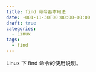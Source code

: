 ```yaml
---
title: find 命令基本用法
date: -001-11-30T00:00:00+00:00
draft: true
categories:
  - Linux
tags:
  - find
---
```


Linux 下 find 命令的使用说明。

<!--more-->
